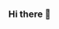 ### Hi there 👋

<!--
**Hazim-Hafiz/Hazim-Hafiz** is a ✨ _special_ ✨ repository because its `README.md` (this file) appears on your GitHub profile.

- 🔭 I’m currently working on OKTAMAM Group
- 🌱 I’m currently learning Web Applications development
- 💬 Ask me about Web development
- 📫 How to reach me: ...
- ⚡ Fun fact: ...
